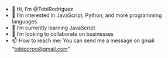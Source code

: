- 👋 Hi, I’m @TobiRodriguez
- 👀 I’m interested in JavaScript, Python, and more programming languages.
- 🌱 I’m currently learning JavaScript
- 💞️ I’m looking to collaborate on businesses
- 📫 How to reach me: You can send me a message on gmail "tobiporpo@gmail.com"

<!---
TobiRodriguez/TobiRodriguez is a ✨ special ✨ repository because its `README.md` (this file) appears on your GitHub profile.
You can click the Preview link to take a look at your changes.
--->
